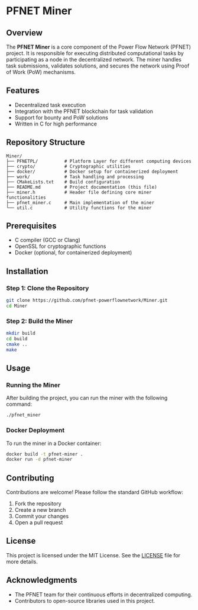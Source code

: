 # PFNET Miner

## Overview
The **PFNET Miner** is a core component of the Power Flow Network (PFNET) project. It is responsible for executing distributed computational tasks by participating as a node in the decentralized network. The miner handles task submissions, validates solutions, and secures the network using Proof of Work (PoW) mechanisms.

## Features
- Decentralized task execution
- Integration with the PFNET blockchain for task validation
- Support for bounty and PoW solutions
- Written in C for high performance

## Repository Structure
```
Miner/
├── PFNETPL/          # Platform Layer for different computing devices
├── crypto/           # Cryptographic utilities
├── docker/           # Docker setup for containerized deployment
├── work/             # Task handling and processing
├── CMakeLists.txt    # Build configuration
├── README.md         # Project documentation (this file)
├── miner.h           # Header file defining core miner functionalities
├── pfnet_miner.c     # Main implementation of the miner
└── util.c            # Utility functions for the miner
```

## Prerequisites
- C compiler (GCC or Clang)
- OpenSSL for cryptographic functions
- Docker (optional, for containerized deployment)

## Installation
### Step 1: Clone the Repository
```bash
git clone https://github.com/pfnet-powerflownetwork/Miner.git
cd Miner
```

### Step 2: Build the Miner
```bash
mkdir build
cd build
cmake ..
make
```

## Usage
### Running the Miner
After building the project, you can run the miner with the following command:
```bash
./pfnet_miner
```

### Docker Deployment
To run the miner in a Docker container:
```bash
docker build -t pfnet-miner .
docker run -d pfnet-miner
```

## Contributing
Contributions are welcome! Please follow the standard GitHub workflow:
1. Fork the repository
2. Create a new branch
3. Commit your changes
4. Open a pull request

## License
This project is licensed under the MIT License. See the [LICENSE](LICENSE) file for more details.

## Acknowledgments
- The PFNET team for their continuous efforts in decentralized computing.
- Contributors to open-source libraries used in this project.

